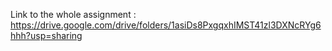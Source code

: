 Link to the whole assignment : https://drive.google.com/drive/folders/1asiDs8PxgqxhIMST41zl3DXNcRYg6hhh?usp=sharing